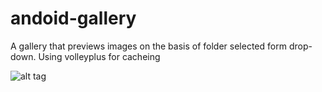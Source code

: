 # andoid-gallery

A gallery that previews images on the basis of folder selected form drop-down.
Using volleyplus for cacheing

![alt tag](file:///root/Downloads/14152093_1200997713274692_1377419950_o.jpg)
